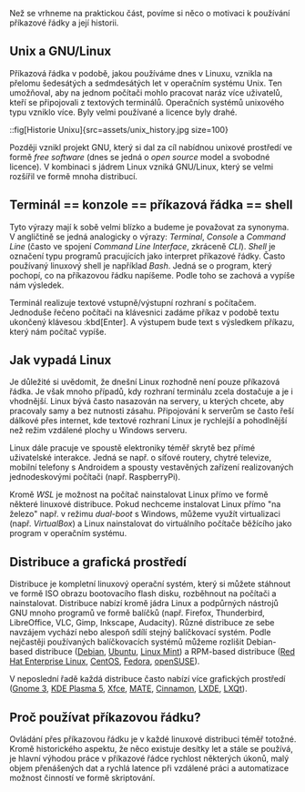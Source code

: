 Než se vrhneme na praktickou část, povíme si něco o motivaci k používání příkazové řádky a její historii.

## Unix a GNU/Linux
Příkazová řádka v podobě, jakou používáme dnes v Linuxu, vznikla na přelomu šedesátých a sedmdesátých let v operačním systému Unix. Ten umožňoval, aby na jednom počítači mohlo pracovat naráz více uživatelů, kteří se připojovali z textových terminálů. Operačních systémů unixového typu vzniklo více. Byly velmi používané a licence byly drahé.

::fig[Historie Unixu]{src=assets/unix_history.jpg size=100}

Později vznikl projekt GNU, který si dal za cíl nabídnou unixové prostředí ve formě _free software_ (dnes se jedná o _open source_ model a svobodné licence). V kombinaci s jádrem Linux vzniká GNU/Linux, který se velmi rozšířil ve formě mnoha distribucí.


## Terminál == konzole == příkazová řádka == shell
Tyto výrazy mají k sobě velmi blízko a budeme je považovat za synonyma. V angličtině se jedná analogicky o výrazy: _Terminal_, _Console_ a _Command Line_ (často ve spojení _Command Line Interface_, zkráceně _CLI_). _Shell_ je označení typu programů pracujících jako interpret příkazové řádky. Často používaný linuxový shell je například _Bash_. Jedná se o program, který pochopí, co na příkazovou řádku napíšeme. Podle toho se zachová a vypíše nám výsledek.

Terminál realizuje textové vstupně/výstupní rozhraní s počítačem. Jednoduše řečeno počítači na klávesnici zadáme příkaz v podobě textu ukončený klávesou :kbd[Enter]. A výstupem bude text s výsledkem příkazu, který nám počítač vypíše.


## Jak vypadá Linux
Je důležité si uvědomit, že dnešní Linux rozhodně není pouze příkazová řádka. Je však mnoho případů, kdy rozhraní terminálu zcela dostačuje a je i vhodnější. Linux bývá často nasazován na servery, u kterých chcete, aby pracovaly samy a bez nutnosti zásahu. Připojování k serverům se často řeší dálkové přes internet, kde textové rozhraní Linux je rychlejší a pohodlnější než režim vzdálené plochy u Windows serveru.

Linux dále pracuje ve spoustě elektroniky téměř skrytě bez přímé uživatelské interakce. Jedná se např. o síťové routery, chytré televize, mobilní telefony s Androidem a spousty vestavěných zařízení realizovaných jednodeskovými počítači (např. RaspberryPi).

Kromě _WSL_ je možnost na počítač nainstalovat Linux přímo ve formě některé linuxové distribuce. Pokud nechceme instalovat Linux přímo "na železo" např. v režimu _dual-boot_ s Windows, můžeme využít virtualizaci (např. _VirtualBox_) a Linux nainstalovat do virtuálního počítače běžícího jako program v operačním systému.


## Distribuce a grafická prostředí
Distribuce je kompletní linuxový operační systém, který si můžete stáhnout ve formě ISO obrazu bootovacího flash disku, rozběhnout na počítači a nainstalovat. Distribuce nabízí kromě jádra Linux a podpůrných nástrojů GNU mnoho programů ve formě balíčků (např. Firefox, Thunderbird, LibreOffice, VLC, Gimp, Inkscape, Audacity). Různé distribuce ze sebe navzájem vychází nebo alespoň sdílí stejný balíčkovací systém. Podle nejčastěji používaných balíčkovacích systémů můžeme rozlišit Debian-based distribuce ([Debian](https://www.debian.org/), [Ubuntu](https://ubuntu.com/), [Linux Mint](https://linuxmint.com/)) a RPM-based distribuce ([Red Hat Enterprise Linux](https://www.redhat.com/en/technologies/linux-platforms/enterprise-linux), [CentOS](https://www.centos.org/), [Fedora](https://getfedora.org/), [openSUSE](https://www.opensuse.org/)).

V neposlední řadě každá distribuce často nabízí více grafických prostředí ([Gnome 3](https://www.gnome.org/), [KDE Plasma 5](https://kde.org/), [Xfce](https://xfce.org/), [MATE](https://mate-desktop.org/), [Cinnamon](https://cinnamon-spices.linuxmint.com/), [LXDE](http://www.lxde.org/), [LXQt](https://lxqt-project.org/)).


## Proč používat příkazovou řádku?
Ovládání přes příkazovou řádku je v každé linuxové distribuci téměř totožné. Kromě historického aspektu, že něco existuje desítky let a stále se používá, je hlavní výhodou práce v příkazové řádce rychlost některých úkonů, malý objem přenášených dat a rychlá latence při vzdálené práci a automatizace možnost činností ve formě skriptování.

